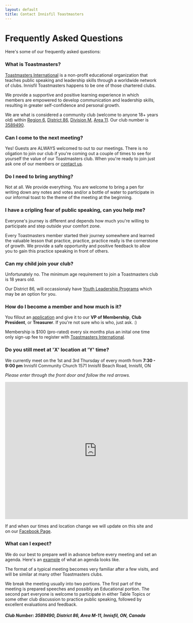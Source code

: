```yaml
---
layout: default
title: Contact Innisfil Toastmasters
---
```


<h1 class="pageTitle">Frequently Asked Questions</h1>

<p class="intro">Here's some of our frequently asked questions:</p>
    
<h3>What is Toastmasters?</h3>
<p ><a href="https://www.toastmasters.org/about/all-about-toastmasters">Toastmasters International</a> is a non-profit educational organization that teaches public speaking and leadership skills through a worldwide network of clubs. Innisfil Toastmasters happens to be one of those chartered clubs.</p> 

<p>We provide a supportive and positive learning experience in which members are empowered to develop communication and leadership skills, resulting in greater self-confidence and personal growth.<p>

<p>We are what is considered a community club (welcome to anyone 18+ years old) within <a href="{{base.url}}/assets/pdf/TI-Regions.pdf">Region 6</a>, <a href="https://www.toastmasters86.org/">District 86</a>, <a href="https://www.toastmasters86.org/district-86-contacts/division-m">Division M</a>, <a href="https://www.toastmasters86.org/district-86-contacts/division-m/area-m-11">Area 11</a>. Our club number is <a href="http://dashboards.toastmasters.org/ClubReport.aspx?id=03589490">3589490</a>.
</p>


<h3>Can I come to the next meeting?</h3>
<p>Yes! Guests are ALWAYS welcomed to out to our meetings. There is no oligation to join our club if you're coming out a couple of times to see for yourself the value of our  Toastmasters club. When you're ready to join just ask one of our members or <a href="{{base.url}}/contact">contact us</a>.
</p>


<h3>Do I need to bring anything?</h3>
<p>Not at all. We provide everything. You are welcome to bring a pen for writing down any notes and votes and/or a bottle of water to participate in our informal toast to the theme of the meeting at the beginning.</p>


<h3>I have a cripling fear of public speaking, can you help me?</h3>
<p>Everyone's journey is different and depends how much you're willing to participate and step outside your comfort zone.</p> 

<p>Every Toastmasters member started their journey somewhere and learned the valuable lesson that practice, practice, practice really is the cornerstone of growth. We provide a safe opportunity and positive feedback to allow you to gain this practice speaking in front of others.</p>


<h3>Can my child join your club?</h3>
<p>Unfortunately no. The minimum age requirement to join a Toastmasters club is 18 years old. </p>

<p>Our District 86, will occassionaly have <a href="https://www.toastmasters86.org/programs/club-growth/youth-leadership-program">Youth Leadership Programs</a> which may be an option for you.</p>


<h3>How do I become a member and how much is it?</h3>
<p>You fillout an <a href="{{site.url}}/assets/pdf/membership-application.pdf">application</a> and give it to our <b>VP of Membership</b>, <b>Club President</b>, or <b>Treasurer</b>. If you're not sure who is who, just ask. :)</p>

<p>Membership is $100 (pro-rated) every six months plus an inital one time only sign-up fee to register with <a href="http://toastmasters.org">Toastmasters International</a>.</p>


<h3>Do you still meet at 'X' location at 'Y' time?</h3>
<p>
  We currently meet on the 1st and 3rd Thursday of every month from <b>7:30 - 9:00 pm</b>
  Innisfil Community Church 1571 Innisfil Beach Road, Innisfil, ON
  </p>
  <p><i>Please enter through the front door and follow the red arrows.</i></p>

  <div id="googlemap" >
    <iframe
      src="https://www.google.com/maps/embed?pb=!1m18!1m12!1m3!1d2855.145673831842!2d-79.58207208405311!3d44.30695567910434!2m3!1f0!2f0!3f0!3m2!1i1024!2i768!4f13.1!3m3!1m2!1s0x882aba240f822169%3A0xae6ffd77293ef819!2sInnisfil%20Community%20Church!5e0!3m2!1sen!2sca!4v1581437218461!5m2!1sen!2sca"
      width="600" height="450" frameborder="0" style="border:0;" allowfullscreen=""></iframe>
  </div>

<p>If and when our times and location change we will update on this site and on our <a href="https://www.facebook.com/innisfiltoastmasters">Facebook Page</a>.</p>


<h3>What can I expect?</h3>
<p>
We do our best to prepare well in advance before every meeting and set an agenda. Here's an <a href="{{base.url}}/assets/pdf/agenda-example.pdf">example</a> of what an agenda looks like.</p>

<p>The format of a typical meeting becomes very familiar after a few visits, and will be similar at many other Toastmasters clubs.</p>

<p>We break the meeting usually into two portions.
The first part of the meeting is prepared speeches and possibly an Educational portion.
The second part everyone is welcome to participate in either Table Topics or some other club discussion to practice public speaking, followed by excellent evaluations and feedback.</p>
<p>
  <h5>Club Number: 3589490, District 86, Area M-11, Innisfil, ON, Canada</h5>
</p>	

